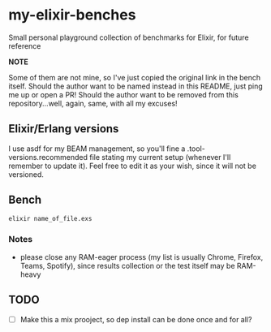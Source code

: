 # my-elixir-benches

Small personal playground collection of benchmarks for Elixir, for future reference

**NOTE**

Some of them are not mine, so I've just copied the original link in the bench itself. Should the author want to be named instead in this README, just ping me up or open a PR!
Should the author want to be removed from this repository...well, again, same, with all my excuses!

## Elixir/Erlang versions

I use asdf for my BEAM management, so you'll fine a .tool-versions.recommended file stating my current setup (whenever I'll remember to update it).
Feel free to edit it as your wish, since it will not be versioned.

## Bench

``` bash
elixir name_of_file.exs
```

### Notes

 * please close any RAM-eager process (my list is usually Chrome, Firefox, Teams, Spotify), since results collection or the test itself may be RAM-heavy

## TODO

 - [ ] Make this a mix prooject, so dep install can be done once and for all?